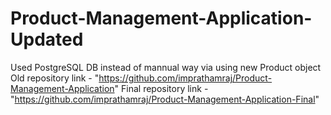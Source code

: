 # Product-Management-Application-Updated
Used PostgreSQL DB instead of mannual way via using new Product object
Old repository link - "https://github.com/imprathamraj/Product-Management-Application"
Final repository link - "https://github.com/imprathamraj/Product-Management-Application-Final"
